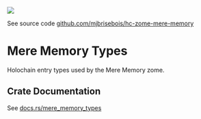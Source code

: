 [![](https://img.shields.io/crates/v/mere_memory_types?style=flat-square)](https://crates.io/crates/mere_memory_types)

See source code [github.com/mjbrisebois/hc-zome-mere-memory](https://github.com/mjbrisebois/hc-zome-mere-memory)

# Mere Memory Types
Holochain entry types used by the Mere Memory zome.


## Crate Documentation

See [docs.rs/mere_memory_types](https://docs.rs/mere_memory_types/)
